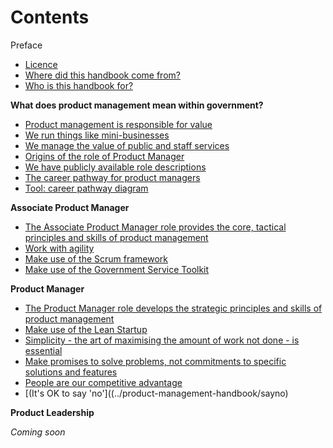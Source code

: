 # Contents

Preface

- [Licence](../product-management-handbook/sharing)
- [Where did this handbook come from?](../product-management-handbook/preface)
- [Who is this handbook for?](../product-management-handbook/audience)

**What does product management mean within government?**

- [Product management is responsible for value](../product-management-handbook/value)
- [We run things like mini-businesses](../product-management-handbook/business)
- [We manage the value of public and staff services](../product-management-handbook/publicservice)
- [Origins of the role of Product Manager](../product-management-handbook/origins)
- [We have publicly available role descriptions](../product-management-handbook/roledescription)
- [The career pathway for product managers](../product-management-handbook/pathway)
- [Tool: career pathway diagram](../product-management-handbook/pathwaydiagram)

**Associate Product Manager**

- [The Associate Product Manager role provides the core, tactical principles and skills of product management](../product-management-handbook/apmsummary)
- [Work with agility](../product-management-handbook/agility)
- [Make use of the Scrum framework](../product-management-handbook/scrum)
- [Make use of the Government Service Toolkit](../product-management-handbook/servicetoolkit)

**Product Manager**

- [The Product Manager role develops the strategic principles and skills of product management](../product-management-handbook/pmsummary)
- [Make use of the Lean Startup](../product-management-handbook/leanstartup)
- [Simplicity - the art of maximising the amount of work not done - is essential](../product-management-handbook/simplicity)
- [Make promises to solve problems, not commitments to specific solutions and features](../product-management-handbook/problemfocus)
- [People are our competitive advantage](../product-management-handbook/people)
- [(It's OK to say 'no']((../product-management-handbook/sayno)

**Product Leadership**

*Coming soon*
